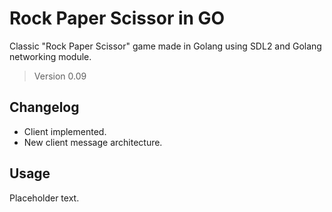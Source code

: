 # Rock Paper Scissor in GO

Classic "Rock Paper Scissor" game made in Golang using SDL2 and
Golang networking module. 

> Version 0.09

## Changelog

- Client implemented.
- New client message architecture.

## Usage

Placeholder text.